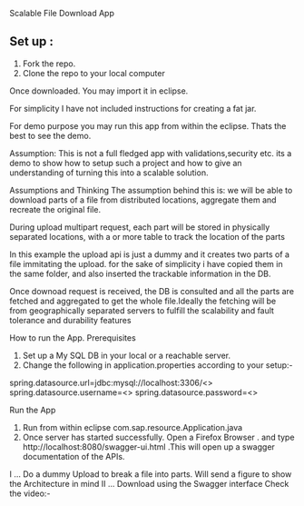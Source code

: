 Scalable File Download App

Set up :
--------
1. Fork the repo.
2. Clone the repo to your local computer

Once downloaded. You may import it in eclipse. 

For simplicity I have not included instructions for creating a fat jar. 


For demo purpose you may run this app from within the eclipse. Thats the best to see the demo.

Assumption: This is not a full fledged app with validations,security etc. its a demo to show how to setup such a project and how to give an understanding of turning this into a scalable solution.

Assumptions and Thinking
The assumption behind this is: we will be able to download parts of a file from distributed 
locations, aggregate them and recreate the original file.

During upload multipart request, each part will be stored in physically separated locations,
with a or more table to track the location of the parts 

In this example the upload api is just a dummy and it creates two parts of a file immitating the
upload. for the sake of simplicity i have copied them in the same folder, and also inserted the 
trackable information in the DB.

Once downoad request is received, the DB is consulted and all the parts are fetched and 
aggregated to get the whole file.Ideally the fetching will be from geographically separated
servers to fulfill the scalability and fault tolerance and durability features


How to run the App.
Prerequisites
1. Set up a My SQL DB in your local or a reachable server.
2. Change the following in application.properties according to your setup:-

spring.datasource.url=jdbc:mysql://localhost:3306/<<your schema name>>
spring.datasource.username=<<username>>
spring.datasource.password=<<password>>


Run the App

1. Run from within eclipse com.sap.resource.Application.java
2. Once server has started successfully. Open a Firefox Browser . and type
http://localhost:8080/swagger-ui.html .This will open up a swagger documentation of the APIs.

I ... Do a dummy Upload to break a file into parts. Will send a figure to show the Architecture in mind
II ... Download using the Swagger interface
Check the video:-
